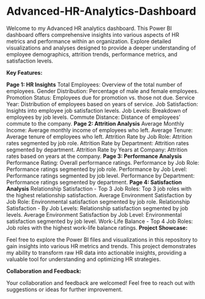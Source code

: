 # Advanced-HR-Analytics-Dashboard
Welcome to my Advanced HR analytics dashboard. This Power BI dashboard offers comprehensive insights into various aspects of HR metrics and performance within an organization. Explore detailed visualizations and analyses designed to provide a deeper understanding of employee demographics, attrition trends, performance metrics, and satisfaction levels.

**Key Features:**

**Page 1: HR Insights**
Total Employees: Overview of the total number of employees.
Gender Distribution: Percentage of male and female employees.
Promotion Status: Employees due for promotion vs. those not due.
Service Year: Distribution of employees based on years of service.
Job Satisfaction: Insights into employee job satisfaction levels.
Job Levels: Breakdown of employees by job levels.
Commute Distance: Distance of employees' commute to the company.
**Page 2: Attrition Analysis**
Average Monthly Income: Average monthly income of employees who left.
Average Tenure: Average tenure of employees who left.
Attrition Rate by Job Role: Attrition rates segmented by job role.
Attrition Rate by Department: Attrition rates segmented by department.
Attrition Rate by Years at Company: Attrition rates based on years at the company.
**Page 3: Performance Analysis**
Performance Rating: Overall performance ratings.
Performance by Job Role: Performance ratings segmented by job role.
Performance by Job Level: Performance ratings segmented by job level.
Performance by Department: Performance ratings segmented by department.
**Page 4: Satisfaction Analysis**
Relationship Satisfaction - Top 3 Job Roles: Top 3 job roles with the highest relationship satisfaction.
Average Environment Satisfaction by Job Role: Environmental satisfaction segmented by job role.
Relationship Satisfaction - By Job Levels: Relationship satisfaction segmented by job levels.
Average Environment Satisfaction by Job Level: Environmental satisfaction segmented by job level.
Work-Life Balance - Top 4 Job Roles: Job roles with the highest work-life balance ratings.
**Project Showcase:**

Feel free to explore the Power BI files and visualizations in this repository to gain insights into various HR metrics and trends. This project demonstrates my ability to transform raw HR data into actionable insights, providing a valuable tool for understanding and optimizing HR strategies.

**Collaboration and Feedback:**

Your collaboration and feedback are welcomed! Feel free to reach out with suggestions or ideas for further improvement.
